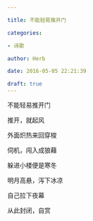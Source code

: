 ```yaml
---

title: 不能轻易推开门

categories:

- 诗歌

author: Herb

date: 2016-05-05 22:21:39

draft: true
---
```


不能轻易推开门

推开，就起风

外面炽热来回穿梭

伺机，闯入成狼藉



躲进小楼便是寒冬

明月高悬，泻下冰凉

自己拉下夜幕

从此封闭，自赏